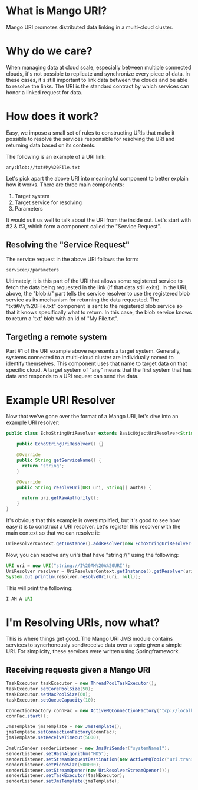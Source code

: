 # What is Mango URI?

Mango URI promotes distributed data linking in a multi-cloud cluster. 

# Why do we care?

When managing data at cloud scale, especially between multiple connected clouds, it's not possible to replicate and synchronize every piece of data. In these cases, it's still important to link data between the clouds and be able to resolve the links. The URI is the standard contract by which services can honor a linked request for data.

# How does it work?

Easy, we impose a small set of rules to constructing URIs that make it possible to resolve the services responsible for resolving the URI and returning data based on its contents.

The following is an example of a URI link:
```
any:blob://txt#My%20File.txt
```


Let's pick apart the above URI into meaningful component to better explain how it works. There are three main components:

1. Target system
2. Target service for resolving
3. Parameters


It would suit us well to talk about the URI from the inside out. Let's start with #2 & #3, which form a component called the "Service Request".

## Resolving the "Service Request"

The service request in the above URI follows the form:
```
service://parameters
```

Ultimately, it is this part of the URI that allows some registered service to fetch the data being requested in the link (if that data still exits). In the URL above, the "blob://" part tells the service resolver to use the registered blob service as its mechanism for returning the data requested. The "txt#My%20File.txt" component is sent to the registered blob service so that it knows specifically what to return. In this case, the blob service knows to return a 'txt' blob with an id of "My File.txt".

## Targeting a remote system

Part #1 of the URI example above represents a target system. Generally, systems connected to a multi-cloud cluster are individually named to identify themselves. This component uses that name to target data on that specific cloud. A target system of "any" means that the first system that has data and responds to a URI request can send the data.

# Example URI Resolver

Now that we've gone over the format of a Mango URI, let's dive into an example URI resolver:
```java
public class EchoStringUriResolver extends BasicObjectUriResolver<String> {

    public EchoStringUriResolver() {}

    @Override
    public String getServiceName() {
      return "string";
    }

    @Override
    public String resolveUri(URI uri, String[] auths) {

      return uri.getRawAuthority();
    }
}
```

It's obvious that this example is oversimplified, but it's good to see how easy it is to construct a URI resolver. Let's register this resolver with the main context so that we can resolve it:
```java
UriResolverContext.getInstance().addResolver(new EchoStringUriResolver());
```

Now, you can resolve any uri's that have "string://" using the following:
```java
URI uri = new URI("string://I%20AM%20A%20URI");
UriResolver resolver = UriResolverContext.getInstance().getResolver(uri);
System.out.println(resolver.resolveUri(uri, null));
```

This will print the following:
```java
I AM A URI
```

# I'm Resolving URIs, now what?

This is where things get good. The Mango URI JMS module contains services to syncrhonously send/receive data over a topic given a simple URI. For simplicity, these services were written using Springframework.

## Receiving requests given a Mango URI
```java 
TaskExecutor taskExecutor = new ThreadPoolTaskExecutor();
taskExecutor.setCorePoolSize(50);
taskExecutor.setMaxPoolSize(60);
taskExecutor.setQueueCapacity(10);

ConnectionFactory connFac = new ActiveMQConnectionFactory("tcp://localhost:61616");
connFac.start();

JmsTemplate jmsTemplate = new JmsTemplate();
jmsTemplate.setConnectionFactory(connFac);
jmsTemplate.setReceiveTimeout(5000);

JmsUriSender senderListener = new JmsUriSender("systemName1");
senderListener.setHashAlgorithm("MD5");
senderListener.setStreamRequestDestination(new ActiveMQTopic("uri.transmission");
senderListener.setPieceSize(500000);
senderListener.setStreamOpener(new UriResolverStreamOpener());
senderListener.setTaskExecutor(taskExecutor);
senderListener.setJmsTemplate(jmsTemplate);

```


